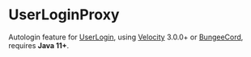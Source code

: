 # UserLoginProxy
Autologin feature for [UserLogin](https://github.com/ElCholoGamer/userlogin), using [Velocity](https://velocitypowered.com/)  3.0.0+ or [BungeeCord](https://www.spigotmc.org/go/bungeecord), requires **Java 11+**.